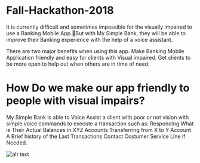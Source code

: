 # Fall-Hackathon-2018

It is currently difficult and sometimes impossible for the visually impaired to use a Banking Mobile App.But with My Simple Bank, they will be able to improve their Banking experience with the help of a voice assistant. 

There are two major benefits when using this app. Make Banking Mobile Application friendly and easy for clients with Visual impaired. Get clients to be more open to help out when others are in time of need.

# How Do we make our app friendly to people with visual impairs?

My Simple Bank is able to Voice Assist a client with poor or not vision with simple voice commands to execute a transaction such as:
Responding What is Their Actual Balances in XYZ Accounts Transferring from X to Y Account A Brief history of the Last Transactions Contact Costumer Service Line if Needed.

![alt text](http://url/to/img.png)



